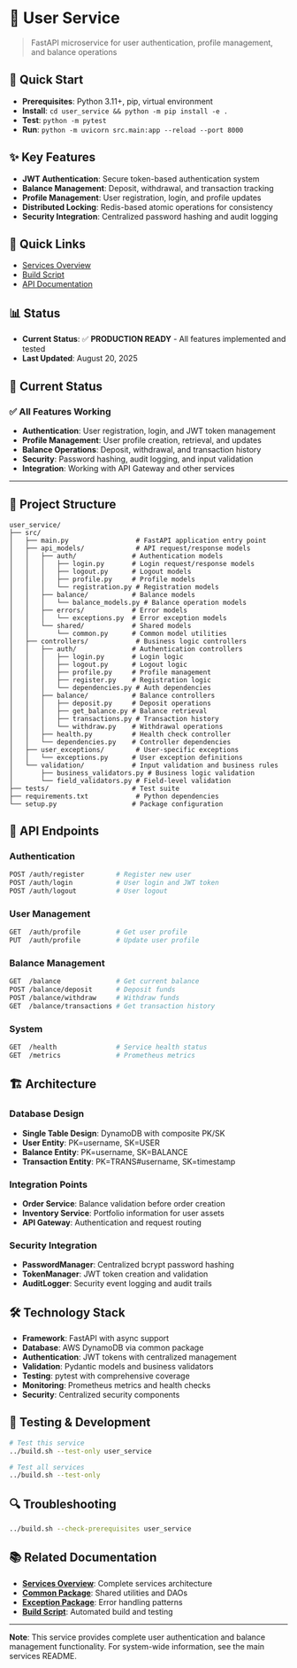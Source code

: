 # 👤 User Service

> FastAPI microservice for user authentication, profile management, and balance operations

## 🚀 Quick Start
- **Prerequisites**: Python 3.11+, pip, virtual environment
- **Install**: `cd user_service && python -m pip install -e .`
- **Test**: `python -m pytest`
- **Run**: `python -m uvicorn src.main:app --reload --port 8000`

## ✨ Key Features
- **JWT Authentication**: Secure token-based authentication system
- **Balance Management**: Deposit, withdrawal, and transaction tracking
- **Profile Management**: User registration, login, and profile updates
- **Distributed Locking**: Redis-based atomic operations for consistency
- **Security Integration**: Centralized password hashing and audit logging

## 🔗 Quick Links
- [Services Overview](../README.md)
- [Build Script](../build.sh)
- [API Documentation](#api-endpoints)

## 📊 Status
- **Current Status**: ✅ **PRODUCTION READY** - All features implemented and tested
- **Last Updated**: August 20, 2025

## 🎯 Current Status

### ✅ **All Features Working**
- **Authentication**: User registration, login, and JWT token management
- **Profile Management**: User profile creation, retrieval, and updates
- **Balance Operations**: Deposit, withdrawal, and transaction history
- **Security**: Password hashing, audit logging, and input validation
- **Integration**: Working with API Gateway and other services

---

## 📁 Project Structure

```
user_service/
├── src/
│   ├── main.py                 # FastAPI application entry point
│   ├── api_models/             # API request/response models
│   │   ├── auth/              # Authentication models
│   │   │   ├── login.py       # Login request/response models
│   │   │   ├── logout.py      # Logout models
│   │   │   ├── profile.py     # Profile models
│   │   │   └── registration.py # Registration models
│   │   ├── balance/           # Balance models
│   │   │   └── balance_models.py # Balance operation models
│   │   ├── errors/            # Error models
│   │   │   └── exceptions.py  # Error exception models
│   │   └── shared/            # Shared models
│   │       └── common.py      # Common model utilities
│   ├── controllers/            # Business logic controllers
│   │   ├── auth/              # Authentication controllers
│   │   │   ├── login.py       # Login logic
│   │   │   ├── logout.py      # Logout logic
│   │   │   ├── profile.py     # Profile management
│   │   │   ├── register.py    # Registration logic
│   │   │   └── dependencies.py # Auth dependencies
│   │   ├── balance/           # Balance controllers
│   │   │   ├── deposit.py     # Deposit operations
│   │   │   ├── get_balance.py # Balance retrieval
│   │   │   ├── transactions.py # Transaction history
│   │   │   └── withdraw.py    # Withdrawal operations
│   │   ├── health.py          # Health check controller
│   │   └── dependencies.py    # Controller dependencies
│   ├── user_exceptions/        # User-specific exceptions
│   │   └── exceptions.py      # User exception definitions
│   └── validation/            # Input validation and business rules
│       ├── business_validators.py # Business logic validation
│       └── field_validators.py # Field-level validation
├── tests/                     # Test suite
├── requirements.txt            # Python dependencies
└── setup.py                   # Package configuration
```

## 🔐 API Endpoints

### **Authentication**
```bash
POST /auth/register        # Register new user
POST /auth/login           # User login and JWT token
POST /auth/logout          # User logout
```

### **User Management**
```bash
GET  /auth/profile         # Get user profile
PUT  /auth/profile         # Update user profile
```

### **Balance Management**
```bash
GET  /balance              # Get current balance
POST /balance/deposit      # Deposit funds
POST /balance/withdraw     # Withdraw funds
GET  /balance/transactions # Get transaction history
```

### **System**
```bash
GET  /health               # Service health status
GET  /metrics              # Prometheus metrics
```

## 🏗️ Architecture

### **Database Design**
- **Single Table Design**: DynamoDB with composite PK/SK
- **User Entity**: PK=username, SK=USER
- **Balance Entity**: PK=username, SK=BALANCE
- **Transaction Entity**: PK=TRANS#username, SK=timestamp

### **Integration Points**
- **Order Service**: Balance validation before order creation
- **Inventory Service**: Portfolio information for user assets
- **API Gateway**: Authentication and request routing

### **Security Integration**
- **PasswordManager**: Centralized bcrypt password hashing
- **TokenManager**: JWT token creation and validation
- **AuditLogger**: Security event logging and audit trails

## 🛠️ Technology Stack

- **Framework**: FastAPI with async support
- **Database**: AWS DynamoDB via common package
- **Authentication**: JWT tokens with centralized management
- **Validation**: Pydantic models and business validators
- **Testing**: pytest with comprehensive coverage
- **Monitoring**: Prometheus metrics and health checks
- **Security**: Centralized security components

## 🧪 Testing & Development

```bash
# Test this service
../build.sh --test-only user_service

# Test all services
../build.sh --test-only
```

## 🔍 Troubleshooting

```bash
../build.sh --check-prerequisites user_service
```

## 📚 Related Documentation

- **[Services Overview](../README.md)**: Complete services architecture
- **[Common Package](../common/README.md)**: Shared utilities and DAOs
- **[Exception Package](../exception/README.md)**: Error handling patterns
- **[Build Script](../build.sh)**: Automated build and testing

---

**Note**: This service provides complete user authentication and balance management functionality. For system-wide information, see the main services README.